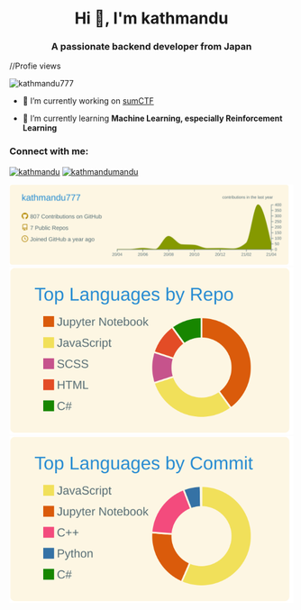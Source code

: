 <h1 align="center">Hi 👋, I'm kathmandu</h1>
<h3 align="center">A passionate backend developer from Japan</h3>

//Profie views
<p align="left"> <img src="https://komarev.com/ghpvc/?username=kathmandu777&label=Profile%20views&color=0e75b6&style=flat" alt="kathmandu777" /> </p>


- 🔭 I’m currently working on [sumCTF](https://sumctf.herokuapp.com/)

- 🌱 I’m currently learning **Machine Learning, especially Reinforcement Learning**

<h3 align="left">Connect with me:</h3>
<p align="left">
<a href="https://dev.to/kathmandu" target="blank"><img align="center" src="https://cdn.jsdelivr.net/npm/simple-icons@3.0.1/icons/dev-dot-to.svg" alt="kathmandu" height="30" width="40" /></a>
<a href="https://twitter.com/kathmandumandu" target="blank"><img align="center" src="https://cdn.jsdelivr.net/npm/simple-icons@3.0.1/icons/twitter.svg" alt="kathmandumandu" height="30" width="40" /></a>
</p>

[![](https://raw.githubusercontent.com/kathmandu777/kathmandu777/master/profile-summary-card-output/solarized/0-profile-details.svg)](https://github.com/vn7n24fzkq/github-profile-summary-cards)
[![](https://raw.githubusercontent.com/kathmandu777/kathmandu777/master/profile-summary-card-output/solarized/1-repos-per-language.svg)](https://github.com/vn7n24fzkq/github-profile-summary-cards)
[![](https://raw.githubusercontent.com/kathmandu777/kathmandu777/master/profile-summary-card-output/solarized/2-most-commit-language.svg)](https://github.com/vn7n24fzkq/github-profile-summary-cards)
